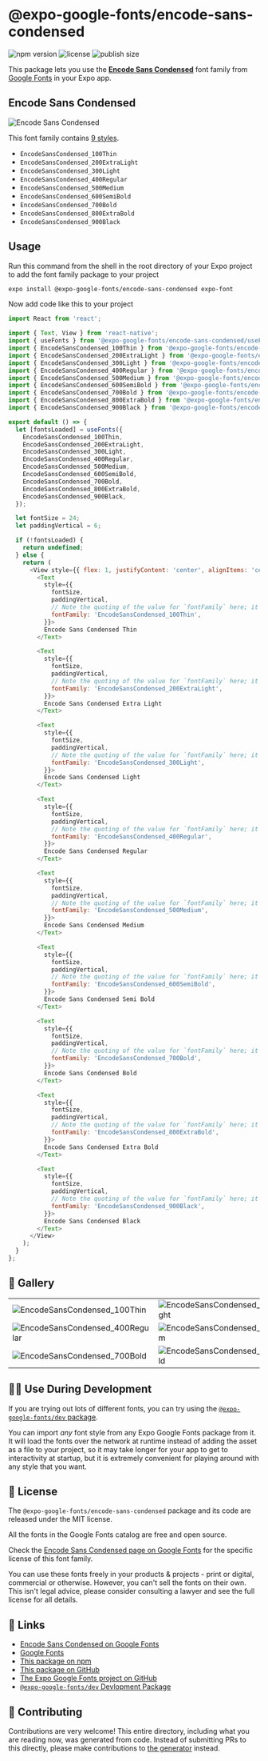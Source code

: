 # @expo-google-fonts/encode-sans-condensed

![npm version](https://flat.badgen.net/npm/v/@expo-google-fonts/encode-sans-condensed)
![license](https://flat.badgen.net/github/license/expo/google-fonts)
![publish size](https://flat.badgen.net/packagephobia/install/@expo-google-fonts/encode-sans-condensed)

This package lets you use the [**Encode Sans Condensed**](https://fonts.google.com/specimen/Encode+Sans+Condensed) font family from [Google Fonts](https://fonts.google.com/) in your Expo app.

## Encode Sans Condensed

![Encode Sans Condensed](./font-family.png)

This font family contains [9 styles](#-gallery).

- `EncodeSansCondensed_100Thin`
- `EncodeSansCondensed_200ExtraLight`
- `EncodeSansCondensed_300Light`
- `EncodeSansCondensed_400Regular`
- `EncodeSansCondensed_500Medium`
- `EncodeSansCondensed_600SemiBold`
- `EncodeSansCondensed_700Bold`
- `EncodeSansCondensed_800ExtraBold`
- `EncodeSansCondensed_900Black`

## Usage

Run this command from the shell in the root directory of your Expo project to add the font family package to your project
```sh
expo install @expo-google-fonts/encode-sans-condensed expo-font
```

Now add code like this to your project
```js
import React from 'react';

import { Text, View } from 'react-native';
import { useFonts } from '@expo-google-fonts/encode-sans-condensed/useFonts';
import { EncodeSansCondensed_100Thin } from '@expo-google-fonts/encode-sans-condensed/100Thin';
import { EncodeSansCondensed_200ExtraLight } from '@expo-google-fonts/encode-sans-condensed/200ExtraLight';
import { EncodeSansCondensed_300Light } from '@expo-google-fonts/encode-sans-condensed/300Light';
import { EncodeSansCondensed_400Regular } from '@expo-google-fonts/encode-sans-condensed/400Regular';
import { EncodeSansCondensed_500Medium } from '@expo-google-fonts/encode-sans-condensed/500Medium';
import { EncodeSansCondensed_600SemiBold } from '@expo-google-fonts/encode-sans-condensed/600SemiBold';
import { EncodeSansCondensed_700Bold } from '@expo-google-fonts/encode-sans-condensed/700Bold';
import { EncodeSansCondensed_800ExtraBold } from '@expo-google-fonts/encode-sans-condensed/800ExtraBold';
import { EncodeSansCondensed_900Black } from '@expo-google-fonts/encode-sans-condensed/900Black';

export default () => {
  let [fontsLoaded] = useFonts({
    EncodeSansCondensed_100Thin,
    EncodeSansCondensed_200ExtraLight,
    EncodeSansCondensed_300Light,
    EncodeSansCondensed_400Regular,
    EncodeSansCondensed_500Medium,
    EncodeSansCondensed_600SemiBold,
    EncodeSansCondensed_700Bold,
    EncodeSansCondensed_800ExtraBold,
    EncodeSansCondensed_900Black,
  });

  let fontSize = 24;
  let paddingVertical = 6;

  if (!fontsLoaded) {
    return undefined;
  } else {
    return (
      <View style={{ flex: 1, justifyContent: 'center', alignItems: 'center' }}>
        <Text
          style={{
            fontSize,
            paddingVertical,
            // Note the quoting of the value for `fontFamily` here; it expects a string!
            fontFamily: 'EncodeSansCondensed_100Thin',
          }}>
          Encode Sans Condensed Thin
        </Text>

        <Text
          style={{
            fontSize,
            paddingVertical,
            // Note the quoting of the value for `fontFamily` here; it expects a string!
            fontFamily: 'EncodeSansCondensed_200ExtraLight',
          }}>
          Encode Sans Condensed Extra Light
        </Text>

        <Text
          style={{
            fontSize,
            paddingVertical,
            // Note the quoting of the value for `fontFamily` here; it expects a string!
            fontFamily: 'EncodeSansCondensed_300Light',
          }}>
          Encode Sans Condensed Light
        </Text>

        <Text
          style={{
            fontSize,
            paddingVertical,
            // Note the quoting of the value for `fontFamily` here; it expects a string!
            fontFamily: 'EncodeSansCondensed_400Regular',
          }}>
          Encode Sans Condensed Regular
        </Text>

        <Text
          style={{
            fontSize,
            paddingVertical,
            // Note the quoting of the value for `fontFamily` here; it expects a string!
            fontFamily: 'EncodeSansCondensed_500Medium',
          }}>
          Encode Sans Condensed Medium
        </Text>

        <Text
          style={{
            fontSize,
            paddingVertical,
            // Note the quoting of the value for `fontFamily` here; it expects a string!
            fontFamily: 'EncodeSansCondensed_600SemiBold',
          }}>
          Encode Sans Condensed Semi Bold
        </Text>

        <Text
          style={{
            fontSize,
            paddingVertical,
            // Note the quoting of the value for `fontFamily` here; it expects a string!
            fontFamily: 'EncodeSansCondensed_700Bold',
          }}>
          Encode Sans Condensed Bold
        </Text>

        <Text
          style={{
            fontSize,
            paddingVertical,
            // Note the quoting of the value for `fontFamily` here; it expects a string!
            fontFamily: 'EncodeSansCondensed_800ExtraBold',
          }}>
          Encode Sans Condensed Extra Bold
        </Text>

        <Text
          style={{
            fontSize,
            paddingVertical,
            // Note the quoting of the value for `fontFamily` here; it expects a string!
            fontFamily: 'EncodeSansCondensed_900Black',
          }}>
          Encode Sans Condensed Black
        </Text>
      </View>
    );
  }
};

```

## 🔡 Gallery


||||
|-|-|-|
|![EncodeSansCondensed_100Thin](.//100Thin/EncodeSansCondensed_100Thin.ttf.png)|![EncodeSansCondensed_200ExtraLight](.//200ExtraLight/EncodeSansCondensed_200ExtraLight.ttf.png)|![EncodeSansCondensed_300Light](.//300Light/EncodeSansCondensed_300Light.ttf.png)||
|![EncodeSansCondensed_400Regular](.//400Regular/EncodeSansCondensed_400Regular.ttf.png)|![EncodeSansCondensed_500Medium](.//500Medium/EncodeSansCondensed_500Medium.ttf.png)|![EncodeSansCondensed_600SemiBold](.//600SemiBold/EncodeSansCondensed_600SemiBold.ttf.png)||
|![EncodeSansCondensed_700Bold](.//700Bold/EncodeSansCondensed_700Bold.ttf.png)|![EncodeSansCondensed_800ExtraBold](.//800ExtraBold/EncodeSansCondensed_800ExtraBold.ttf.png)|![EncodeSansCondensed_900Black](.//900Black/EncodeSansCondensed_900Black.ttf.png)||


## 👩‍💻 Use During Development

If you are trying out lots of different fonts, you can try using the [`@expo-google-fonts/dev` package](https://github.com/expo/google-fonts/tree/master/font-packages/dev#readme).

You can import *any* font style from any Expo Google Fonts package from it. It will load the fonts
over the network at runtime instead of adding the asset as a file to your project, so it may take longer
for your app to get to interactivity at startup, but it is extremely convenient
for playing around with any style that you want.

## 📖 License

The `@expo-google-fonts/encode-sans-condensed` package and its code are released under the MIT license.

All the fonts in the Google Fonts catalog are free and open source.

Check the [Encode Sans Condensed page on Google Fonts](https://fonts.google.com/specimen/Encode+Sans+Condensed) for the specific license of this font family.

You can use these fonts freely in your products & projects - print or digital, commercial or otherwise. However, you can't sell the fonts on their own. This isn't legal advice, please consider consulting a lawyer and see the full license for all details.

## 🔗 Links

- [Encode Sans Condensed on Google Fonts](https://fonts.google.com/specimen/Encode+Sans+Condensed)
- [Google Fonts](https://fonts.google.com/)
- [This package on npm](https://www.npmjs.com/package/@expo-google-fonts/encode-sans-condensed)
- [This package on GitHub](https://github.com/expo/google-fonts/tree/master/font-packages/encode-sans-condensed)
- [The Expo Google Fonts project on GitHub](https://github.com/expo/google-fonts)
- [`@expo-google-fonts/dev` Devlopment Package](https://github.com/expo/google-fonts/tree/master/font-packages/dev)

## 🤝 Contributing

Contributions are very welcome! This entire directory, including what you are reading now, was generated from code. Instead of submitting PRs to this directly, please make contributions to [the generator](https://github.com/expo/google-fonts/tree/master/packages/generator) instead.
